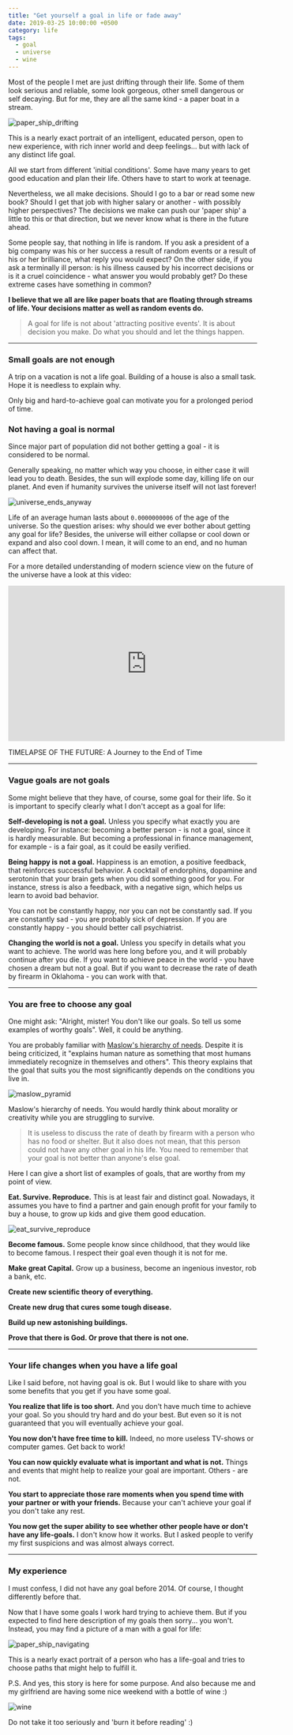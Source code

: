```yaml
---
title: "Get yourself a goal in life or fade away"
date: 2019-03-25 10:00:00 +0500
category: life
tags:
  - goal
  - universe
  - wine
---
```


Most of the people I met are just drifting through their life.
Some of them look serious and reliable, some look gorgeous,
other smell dangerous or self decaying.
But for me, they are all the same kind - a paper boat in a stream.

![paper_ship_drifting](/assets/img/goal_paper_ship_drifting.jpg)

This is a nearly exact portrait of an intelligent, educated person,
open to new experience, with rich inner world and deep feelings...
but with lack of any distinct life goal.

All we start from different 'initial conditions'.
Some have many years to get good education and plan their life.
Others have to start to work at teenage.

Nevertheless, we all make decisions.
Should I go to a bar or read some new book?
Should I get that job with higher salary or another - with possibly higher perspectives?
The decisions we make can push our 'paper ship' a little to this or that direction,
but we never know what is there in the future ahead.

Some people say, that nothing in life is random.
If you ask a president of a big company was his or her success a result of random events
or a result of his or her brilliance, what reply you would expect?
On the other side, if you ask a terminally ill person:
is his illness caused by his incorrect decisions or is it a cruel coincidence -
what answer you would probably get?
Do these extreme cases have something in common?

**I believe that we all are like paper boats that are floating through streams of life.
Your decisions matter as well as random events do.**

> A goal for life is not about 'attracting positive events'.
> It is about decision you make.
> Do what you should and let the things happen.

---

### Small goals are not enough

A trip on a vacation is not a life goal.
Building of a house is also a small task.
Hope it is needless to explain why.

Only big and hard-to-achieve goal can motivate you for a prolonged period of time.

### Not having a goal is normal

Since major part of population did not bother getting a goal - it is considered to be normal.

Generally speaking, no matter which way you choose, in either case it will lead you to death.
Besides, the sun will explode some day, killing life on our planet.
And even if humanity survives the universe itself will not last forever!

![universe_ends_anyway](/assets/img/goal_universe_ends_anyway.png)

Life of an average human lasts about `0.0000000006` of the age of the universe.
So the question arises: why should we ever bother about getting any goal for life?
Besides, the universe will either collapse or cool down or expand and also cool down.
I mean, it will come to an end, and no human can affect that.

For a more detailed understanding of modern science view on the future of the universe
have a look at this video:

<iframe width="560" height="315" src="https://www.youtube.com/embed/uD4izuDMUQA" title="YouTube video player" frameborder="0" allow="accelerometer; autoplay; clipboard-write; encrypted-media; gyroscope; picture-in-picture" allowfullscreen></iframe>

TIMELAPSE OF THE FUTURE: A Journey to the End of Time

---

### Vague goals are not goals

Some might believe that they have, of course, some goal for their life.
So it is important to specify clearly what I don't accept as a goal for life:

**Self-developing is not a goal.**
Unless you specify what exactly you are developing.
For instance: becoming a better person - is not a goal, since it is hardly measurable.
But becoming a professional in finance management, for example - is a fair goal, as it could be easily verified.

**Being happy is not a goal.**
Happiness is an emotion, a positive feedback, that reinforces successful behavior.
A cocktail of endorphins, dopamine and serotonin that your brain gets when you did something good for you.
For instance, stress is also a feedback, with a negative sign, which helps us learn to avoid bad behavior.

You can not be constantly happy, nor you can not be constantly sad.
If you are constantly sad - you are probably sick of depression.
If you are constantly happy - you should better call psychiatrist.

**Changing the world is not a goal.**
Unless you specify in details what you want to achieve.
The world was here long before you, and it will probably continue after you die.
If you want to achieve peace in the world - you have chosen a dream but not a goal.
But if you want to decrease the rate of death by firearm in Oklahoma - you can work with that.

---

### You are free to choose any goal

One might ask:
"Alright, mister! You don't like our goals. So tell us some examples of worthy goals".
Well, it could be anything.

You are probably familiar with
[Maslow's hierarchy of needs](https://en.wikipedia.org/wiki/Maslow's_hierarchy_of_needs).
Despite it is being criticized,
it "explains human nature as something that most humans immediately recognize in themselves and others".
This theory explains that the goal that suits you the most significantly depends on the conditions you live in.

![maslow_pyramid](/assets/img/goal_maslow_pyramid.png)

Maslow's hierarchy of needs.
You would hardly think about morality or creativity while you are struggling to survive.

> It is useless to discuss the rate of death by firearm with a person who has no food or shelter.
> But it also does not mean, that this person could not have any other goal in his life.
> You need to remember that your goal is not better than anyone's else goal.

Here I can give a short list of examples of goals, that are worthy from my point of view.

**Eat. Survive. Reproduce.**
This is at least fair and distinct goal.
Nowadays, it assumes you have to find a partner and gain enough profit for your family to buy a house,
to grow up kids and give them good education.

![eat_survive_reproduce](/assets/img/goal_eat_survive_reproduce.jpg)

**Become famous.**
Some people know since childhood, that they would like to become famous.
I respect their goal even though it is not for me.

**Make great Capital.**
Grow up a business, become an ingenious investor, rob a bank, etc.

**Create new scientific theory of everything.**

**Create new drug that cures some tough disease.**

**Build up new astonishing buildings.**

**Prove that there is God. Or prove that there is not one.**

---

### Your life changes when you have a life goal

Like I said before, not having goal is ok.
But I would like to share with you some benefits that you get if you have some goal.

**You realize that life is too short.**
And you don't have much time to achieve your goal.
So you should try hard and do your best.
But even so it is not guaranteed that you will eventually achieve your goal.

**You now don't have free time to kill.**
Indeed, no more useless TV-shows or computer games.
Get back to work!

**You can now quickly evaluate what is important and what is not.**
Things and events that might help to realize your goal are important.
Others - are not.

**You start to appreciate those rare moments when you spend time with your partner or with your friends.**
Because your can't achieve your goal if you don't take any rest.

**You now get the super ability to see whether other people have or don't have any life-goals.**
I don't know how it works.
But I asked people to verify my first suspicions and was almost always correct.

---

### My experience

I must confess, I did not have any goal before 2014.
Of course, I thought differently before that.

Now that I have some goals I work hard trying to achieve them.
But if you expected to find here description of my goals then sorry... you won't.
Instead, you may find a picture of a man with a goal for life:

![paper_ship_navigating](/assets/img/goal_paper_ship_navigating.jpg)

This is a nearly exact portrait of a person who has a life-goal
and tries to choose paths that might help to fulfill it.

P.S. And yes, this story is here for some purpose.
And also because me and my girlfriend are having some nice weekend with a bottle of wine :)

![wine](/assets/img/goal_wine.jpg)

Do not take it too seriously and 'burn it before reading' :)
